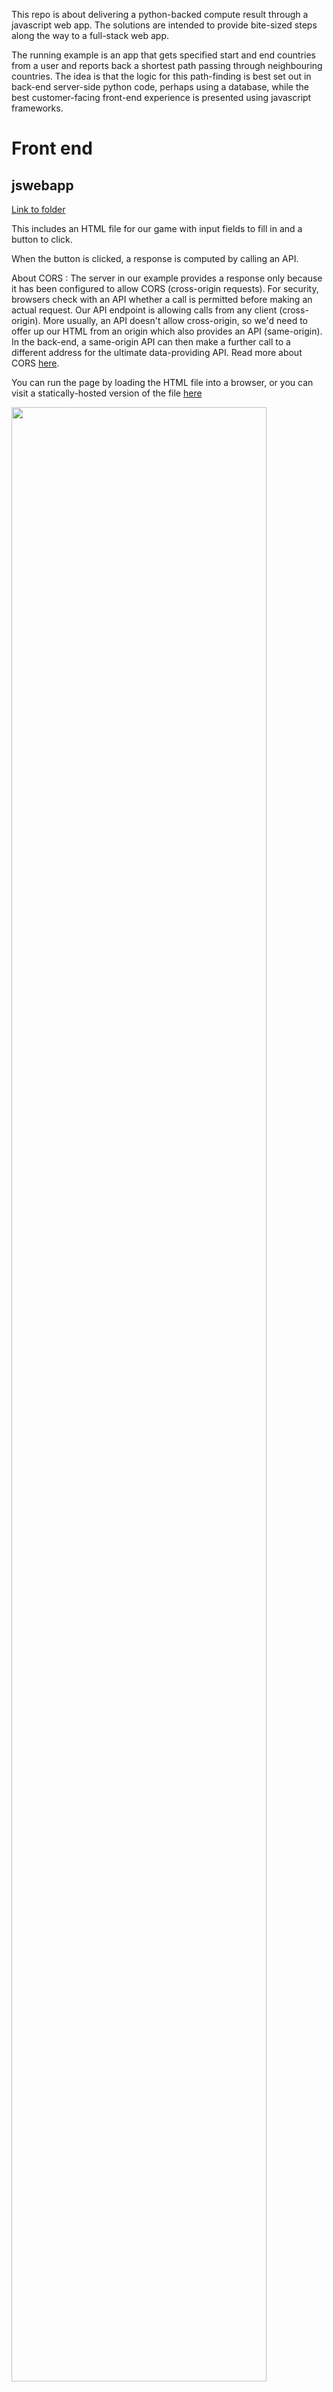 This repo is about delivering a python-backed compute result through a javascript web app.  The solutions are intended to provide bite-sized steps along the way to a full-stack web app.

The running example is an app that gets specified start and end countries from a user and reports back a shortest path passing through neighbouring countries.  The idea is that the logic for this path-finding is best set out in back-end server-side python code, perhaps using a database, while the best customer-facing front-end experience is presented using javascript frameworks.

# Front end 

## jswebapp

[Link to folder](jswebapp)

This includes an HTML file for our game with input fields to fill in and a button to click.  

When the button is clicked, a response is computed by calling an API.

About CORS : The server in our example provides a response only because it has been configured to allow CORS (cross-origin requests).  For security, browsers check with an API whether a call is permitted before making an actual request.  Our API endpoint is allowing calls from any client (cross-origin).  More usually, an API doesn't allow cross-origin, so we'd need to offer up our HTML from an origin which also provides an API (same-origin).  In the back-end, a same-origin API can then make a further call to a different address for the ultimate data-providing API.  Read more about CORS [here](https://developer.mozilla.org/en-US/docs/Web/HTTP/CORS).

You can run the page by loading the HTML file into a browser, or you can visit a statically-hosted version of the file [here](https://storage.googleapis.com/static-website-bucket2/jswebapp/index.html)

<img src="https://github.com/jeanflower/Full-stack-demos-country-game/blob/main/jswebScreenshot.png" width=90% height=90%>

## stylingcssapp

[Link to folder](stylingcssapp)

A demo of various css styling controls.  Refer to https://www.w3schools.com/css/ for more.  To run, load index.html into a browser and explore making changes.

<img src="https://github.com/jeanflower/Full-stack-demos-country-game/blob/main/stylingcssScreenshot.png" width=90% height=90%>

You can run the page by loading the HTML file into a browser, or you can visit a statically-hosted version of the file [here](https://storage.googleapis.com/static-website-bucket2/stylingcssapp/index.html)

## reactapp

[Link to folder](reactapp)

React is a javascript front-end library created by Facebook.  React apps are built out of react components, and use JSX syntax, a kind of hybrid between HTML and js. They are designed to be .. reactive.  Have a look at ```npm test``` as well.

<img src="https://github.com/jeanflower/Full-stack-demos-country-game/blob/main/reactappScreenshot.png" width=80% height=80%>

# Backend

## pythonapp

[Link to folder](pythonapp)

The pythonapp folder includes an algorithm in app/main.py, served using uvicorn. There are three scripts for running the python; one running directly, the second building a docker container, and the third builds and deploys a docker container in Google Cloud Platform (using Cloud Build and Cloud Run).

A deployed version of the game can be found at https://python-project-service-2ldm6ft3ha-uc.a.run.app/game

<img src="https://github.com/jeanflower/Full-stack-demos-country-game/blob/main/pythonappScreenshot.png" width=50% height=50%>

## nodeapp

[Link to folder](nodeapp)

There is a node app which can be run directly, and uses fetch to call the python-backed API.  Results are printed to the console.

The app queries for start and end countries and prints a path

<img src="https://github.com/jeanflower/Full-stack-demos-country-game/blob/main/nodejsappScreenshot.png" width=50% height=50%>

## mongoapp

[Link to folder](mongoapp)

A nodejs app which connects to a specified mongodb (mongo database) to perform some CRUD (create read update delete) operations.  The mongo database requires a database called crudExample. Create a .env.local file in the monfoapp folder (your env file will be gitignored) and follow the pattern of .env.sample, to point the code at your mongoDB location.

<img src="https://github.com/jeanflower/Full-stack-demos-country-game/blob/main/mongoappScreenshot.png" width=50% height=50%>

# Full stack

## nextjsapp

[Link to folder](nextjsapp)

Use the nextjs framework to writes client-side HTML and server-side fetch calls to build a working web app that uses the python API call on the back end.  The nextjs app will work with our python API endpoint even if the python API prohibits cross-origin requests, because the call to the python API is from our back-end server and not directly from the browser.

A deployed version of the app can be found at https://nextjs-project-service-qzwnizxtoa-uc.a.run.app/

<img src="https://github.com/jeanflower/Full-stack-demos-country-game/blob/main/nextjsScreenshot.png" width=50% height=50%>

# More steps

 - Use typescript instead of javascript
 - Styling using bootstrap
 - handling of secrets
 - nextjs routing, server-side work, middleware
 - authentication using google, firebase


